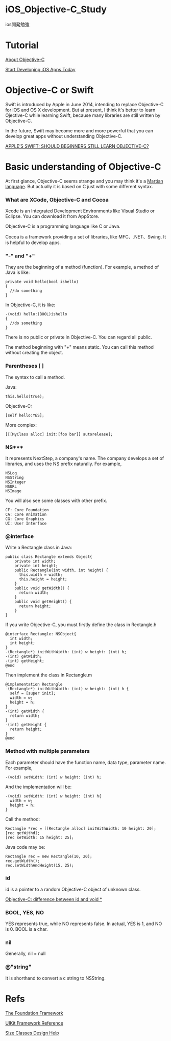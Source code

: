 # iOS_Objective-C_Study
ios開発勉強

# Tutorial
<a href="https://developer.apple.com/library/mac/documentation/Cocoa/Conceptual/ProgrammingWithObjectiveC/Introduction/Introduction.html">About Objective-C</a>

<a href="https://developer.apple.com/library/ios/referencelibrary/GettingStarted/RoadMapiOS/FirstTutorial.html#//apple_ref/doc/uid/TP40011343-CH3-SW1">Start Developing iOS Apps Today</a>

# Objective-C or Swift
Swift is introduced by Apple in June 2014, intending to replace Objective-C for iOS and OS X development. But at present, I think it's better to learn Ojective-C while learning Swift, because many libraries are still written by Objective-C. 

In the future, Swift may become more and more powerful that you can develop great apps without understanding Objective-C.

<a href="http://smashingboxes.com/ideas/apples-swift-should-beginners-still-learn-objective-c">APPLE’S SWIFT: SHOULD BEGINNERS STILL LEARN OBJECTIVE-C?</a>

# Basic understanding of Objective-C
At first glance, Objective-C seems strange and you may think it's a <a href="http://en.wikipedia.org/wiki/Martian_language">Martian language</a>. But actually it is based on C just with some different syntax.

### What are XCode, Objective-C and Cocoa
Xcode is an Integrated Development Environments like Visual Studio or Eclipse. You can download it from AppStore.

Objective-C is a  programming language like C or Java.

Cocoa is a framework providing a set of libraries, like MFC、.NET、Swing. It is helpful to develop apps.

### "-" and "+"
They are the beginning of a method (function). For example, a method of Java is like:

    private void hello(bool ishello)
    {
      //do something
    }

In Objective-C, it is like:

    -(void) hello:(BOOL)ishello
    {
      //do something
    }

There is no public or private in Objective-C. You can regard all public.

The method beginning with "+" means static. You can call this method without creating the object.

### Parentheses [ ]
The syntax to call a method.

Java:

    this.hello(true);

Objective-C:

    [self hello:YES];

More complex:

    [[[MyClass alloc] init:[foo bar]] autorelease];

### NS***
It represents NextStep, a company's name. The company develops a set of libraries, and uses the NS prefix naturally. For example,

    NSLog
    NSString
    NSInteger
    NSURL
    NSImage

You will also see some classes with other prefix.

    CF: Core Foundation
    CA: Core Animation
    CG: Core Graphics
    UI: User Interface

### @interface
Write a Rectangle class in Java:

    public class Rectangle extends Object{
        private int width;
        private int height;
        public Rectangle(int width, int height) {
          this.width = width;
          this.height = height;
        }
        public void getWidth() {
          return width;
        }
        public void getHeight() {
          return height;
        }
    }

If you write Objective-C, you must firstly define the class in Rectangle.h

    @interface Rectangle: NSObject{
      int width;
      int height;
    }
    -(Rectangle*) initWithWidth: (int) w height: (int) h;
    -(int) getWidth;
    -(int) getHeight;
    @end

Then implement the class in Rectangle.m

    @implementation Rectangle
    -(Rectangle*) initWithWidth: (int) w height: (int) h {
      self = [super init];
      width = w;
      height = h;
    }
    -(int) getWidth {
      return width;
    }
    -(int) getHeight {
      return height;
    }
    @end


### Method with multiple parameters
Each parameter should have the function name, data type, parameter name. For example,

    -(void) setWidth: (int) w height: (int) h;

And the implementation will be:

    -(void) setWidth: (int) w height: (int) h{
      width = w;
      height = h;
    }

Call the method:

    Rectangle *rec = [[Rectangle alloc] initWithWidth: 10 height: 20];
    [rec getWithd];
    [rec setWidth: 15 height: 25];
  
Java code may be:

    Rectangle rec = new Rectangle(10, 20);
    rec.getWidth();
    rec.setWidthAndHeight(15, 25);

### id
id is a pointer to a random Objective-C object of unknown class.

<a href="http://stackoverflow.com/questions/1304176/objective-c-difference-between-id-and-void">Objective-C: difference between id and void *</a>

### BOOL, YES, NO
YES represents true, while NO represents false. In actual, YES is 1, and NO is 0. BOOL is a char.

### nil
Generally, nil = null

### @"string"
It is shorthand to convert a c string to NSString.


# Refs
<a href="https://developer.apple.com/library/ios/documentation/Cocoa/Reference/Foundation/ObjC_classic/index.html">The Foundation Framework</a>

<a href="https://developer.apple.com/library/ios/documentation/UIKit/Reference/UIKit_Framework/index.html">UIKit Framework Reference</a>

<a href="https://developer.apple.com/library/ios/recipes/xcode_help-IB_adaptive_sizes/chapters/AboutAdaptiveSizeDesign.html">Size Classes Design Help</a>

